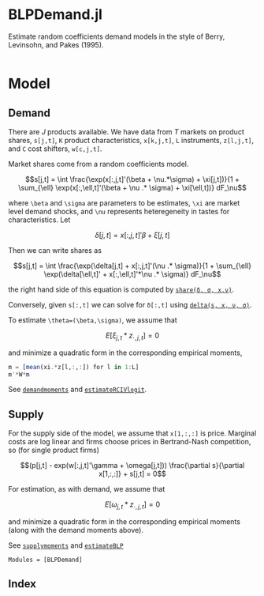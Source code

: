 # BLPDemand.jl

Estimate random coefficients demand models in the style of Berry,
Levinsohn, and Pakes (1995).

```@contents
```

# Model

## Demand 

There are $J$ products available. We have data from $T$ markets on
product shares, `s[j,t]`, `K` product characteristics, `x[k,j,t]`, `L`
instruments, `z[l,j,t]`, and `C` cost shifters, `w[c,j,t]`.

Market shares come from a random coefficients model. 
```math
s[j,t] = \int \frac{\exp(x[:,j,t]'(\beta + \nu.*\sigma) + \xi[j,t])}{1 + \sum_{\ell} \exp(x[:,\ell,t]'(\beta + \nu .* \sigma) + \xi[\ell,t])} dF_\nu
```
where ``\beta`` and ``\sigma`` are parameters to be estimates, ``\xi``
are market level demand shocks, and ``\nu`` represents heteregeneity
in tastes for characteristics. Let 
```math
\delta[j,t] = x[:,j,t]'\beta + \xi[j,t]
```
Then we can write shares as
```math
s[j,t] = \int \frac{\exp(\delta[j,t] + x[:,j,t]'(\nu .* \sigma)}{1 + \sum_{\ell} \exp(\delta[\ell,t]' + x[:,\ell,t]'*\nu .* \sigma)} dF_\nu
```
the right hand side of this equation is computed by 
[`share(δ, σ, x,ν)`](@ref). 

Conversely, given `s[:,t]` we can solve for `δ[:,t]` using [`delta(s,
x, ν, σ)`](@ref). 

To estimate ``\theta=(\beta,\sigma)``, we assume that 
```math
E[\xi_{j,t} * z_{\cdot,j,t} ]= 0
```
and minimize a quadratic form in the corresponding empirical moments, 
```julia
m = [mean(xi.*z[l,:,:]) for l in 1:L]
m'*W*m
```
See [`demandmoments`](@ref) and [`estimateRCIVlogit`](@ref). 

## Supply 

For the supply side of the model, we assume that `x[1,:,:]` is
price. Marginal costs are log linear and firms choose prices in
Bertrand-Nash competition, so (for single product firms)
```math
(p[j,t] - exp(w[:,j,t]'\gamma + \omega[j,t])) \frac{\partial
s}{\partial x[1,:,:]} + s[j,t] = 0
```

For estimation, as with demand, we assume that
```math
E[\omega_{j,t} * z_{\cdot,j,t} ]= 0
```
and minimize a quadratic form in the corresponding empirical moments
(along with the demand moments above). 

See [`supplymoments`](@ref) and [`estimateBLP`](@ref)


```@autodocs
Modules = [BLPDemand]
```

## Index

```@index
```
